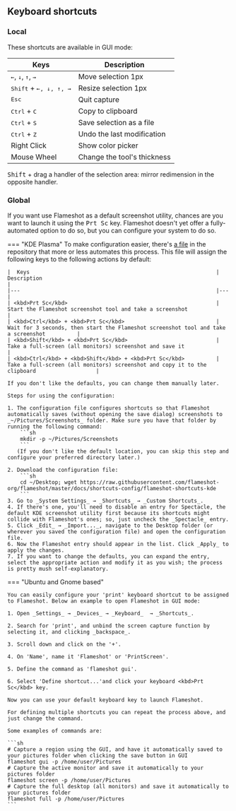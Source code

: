 ## Keyboard shortcuts

### Local
These shortcuts are available in GUI mode:

|  Keys                                                                                         |  Description                         |
|---                                                                                            |---                                   |
| <kbd>←</kbd>, <kbd>↓</kbd>, <kbd>↑</kbd>, <kbd>→</kbd>                                        | Move selection 1px                   |
| <kbd>Shift</kbd> + <kbd><kbd>←</kbd>, <kbd>↓</kbd>, <kbd>↑</kbd>, <kbd>→</kbd></kbd>          | Resize selection 1px                 |
| <kbd>Esc</kbd>                                                                                | Quit capture                         |
| <kbd>Ctrl</kbd> + <kbd>C</kbd>                                                                | Copy to clipboard                    |
| <kbd>Ctrl</kbd> + <kbd>S</kbd>                                                                | Save selection as a file             |
| <kbd>Ctrl</kbd> + <kbd>Z</kbd>                                                                | Undo the last modification           |
| Right Click                                                                                   | Show color picker                    |
| Mouse Wheel                                                                                   | Change the tool's thickness          |

<kbd>Shift</kbd> + drag a handler of the selection area: mirror redimension in the opposite handler.

### Global
If you want use Flameshot as a default screenshot utility, chances are you want to launch it using the <kbd>Prt Sc</kbd> key. Flameshot doesn't yet offer a fully-automated option to do so, but you can configure your system to do so.

=== "KDE Plasma"
    To make configuration easier, there's [a file](https://github.com/flameshot-org/flameshot/blob/master/docs/shortcuts-config/flameshot-shortcuts-kde) in the repository that more or less automates this process. This file will assign the following keys to the following actions by default:

    |  Keys                                                           |  Description                                                                                |
    |---                                                              |---                                                                                          |
    | <kbd>Prt Sc</kbd>                                               | Start the Flameshot screenshot tool and take a screenshot                                   |
    | <kbd>Ctrl</kbd> + <kbd>Prt Sc</kbd>                             | Wait for 3 seconds, then start the Flameshot screenshot tool and take a screenshot          |
    | <kbd>Shift</kbd> + <kbd>Prt Sc</kbd>                            | Take a full-screen (all monitors) screenshot and save it                                    |
    | <kbd>Ctrl</kbd> + <kbd>Shift</kbd> + <kbd>Prt Sc</kbd>          | Take a full-screen (all monitors) screenshot and copy it to the clipboard                   |

    If you don't like the defaults, you can change them manually later.

    Steps for using the configuration:

    1. The configuration file configures shortcuts so that Flameshot automatically saves (without opening the save dialog) screenshots to _~/Pictures/Screenshots_ folder. Make sure you have that folder by running the following command:
        ```sh
        mkdir -p ~/Pictures/Screenshots
        ```
       (If you don't like the default location, you can skip this step and configure your preferred directory later.)

    2. Download the configuration file:
        ```sh
        cd ~/Desktop; wget https://raw.githubusercontent.com/flameshot-org/flameshot/master/docs/shortcuts-config/flameshot-shortcuts-kde
        ```
    3. Go to _System Settings_ → _Shortcuts_ → _Custom Shortcuts_.
    4. If there's one, you'll need to disable an entry for Spectacle, the default KDE screenshot utility first because its shortcuts might collide with Flameshot's ones; so, just uncheck the _Spectacle_ entry.
    5. Click _Edit_ → _Import..._, navigate to the Desktop folder (or wherever you saved the configuration file) and open the configuration file.
    6. Now the Flameshot entry should appear in the list. Click _Apply_ to apply the changes.
    7. If you want to change the defaults, you can expand the entry, select the appropriate action and modify it as you wish; the process is pretty mush self-explanatory.

=== "Ubuntu and Gnome based"

    You can easily configure your 'print' keyboard shortcut to be assigned to Flameshot. Below an example to open Flameshot in GUI mode:

    1. Open _Settings_ → _Devices_ → _Keyboard_  → _Shortcuts_.

    2. Search for 'print', and unbind the screen capture function by selecting it, and clicking _backspace_.

    3. Scroll down and click on the '+'.

    4. On 'Name', name it 'Flameshot' or 'PrintScreen'.

    5. Define the command as 'flameshot gui'.

    6. Select 'Define shortcut...'and click your keyboard <kbd>Prt Sc</kbd> key.

    Now you can use your default keyboard key to launch Flameshot.

    For defining multiple shortcuts you can repeat the process above, and just change the command.

    Some examples of commands are:

    ```sh
    # Capture a region using the GUI, and have it automatically saved to your pictures folder when clicking the save button in GUI
    flameshot gui -p /home/user/Pictures
    # Capture the active monitor and save it automatically to your pictures folder
    flameshot screen -p /home/user/Pictures
    # Capture the full desktop (all monitors) and save it automatically to your pictures folder
    flameshot full -p /home/user/Pictures
    ```
